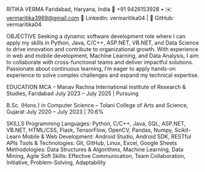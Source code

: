 RITIKA VERMA
Faridabad, Haryana, India
📱 +91 9426153928 • ✉️ vermaritika3969@gmail.com
🔗 LinkedIn: vermaritika04 | 🐙 GitHub: vermaritika04


OBJECTIVE
Seeking a dynamic software development role where I can apply my skills in Python, Java, C/C++, ASP.NET, VB.NET, and Data Science to drive innovation and contribute to organizational growth. With experience in web and mobile development, Machine Learning, and Data Analysis, I aim to collaborate with cross-functional teams and deliver impactful solutions. Passionate about continuous learning, I’m eager to apply hands-on experience to solve complex challenges and expand my technical expertise.

EDUCATION
MCA – Manav Rachna International Institute of Research & Studies, Faridabad
July 2023 – July 2025 | Pursuing

B.Sc. (Hons.) in Computer Science – Tolani College of Arts and Science, Gujarat
July 2020 – July 2023 | 70.6%

SKILLS
Programming Languages: Python, C/C++, Java, SQL, ASP.NET, VB.NET, HTML/CSS, Flask, TensorFlow, OpenCV, Pandas, Numpy, Scikit-Learn
Mobile & Web Development: Android Studio, Android SDK, RESTful APIs
Tools & Technologies: Git, GitHub, Linux, Excel, Google Sheets
Methodologies: Data Structures & Algorithms, Machine Learning, Data Mining, Agile
Soft Skills: Effective Communication, Team Collaboration, Initiative, Problem-Solving, Adaptability
